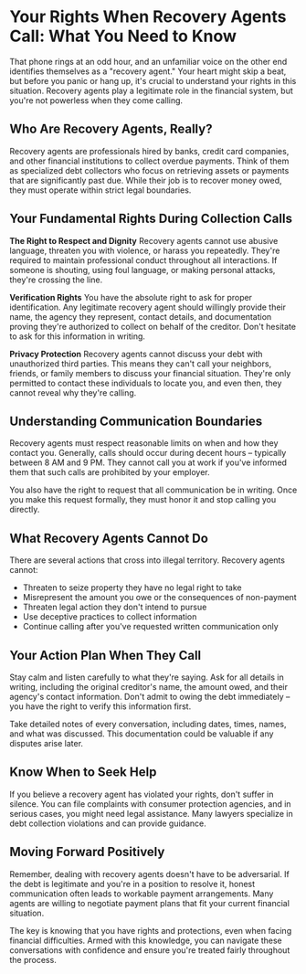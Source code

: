 # Your Rights When Recovery Agents Call: What You Need to Know

That phone rings at an odd hour, and an unfamiliar voice on the other end identifies themselves as a "recovery agent." Your heart might skip a beat, but before you panic or hang up, it's crucial to understand your rights in this situation. Recovery agents play a legitimate role in the financial system, but you're not powerless when they come calling.

## Who Are Recovery Agents, Really?

Recovery agents are professionals hired by banks, credit card companies, and other financial institutions to collect overdue payments. Think of them as specialized debt collectors who focus on retrieving assets or payments that are significantly past due. While their job is to recover money owed, they must operate within strict legal boundaries.

## Your Fundamental Rights During Collection Calls

**The Right to Respect and Dignity**
Recovery agents cannot use abusive language, threaten you with violence, or harass you repeatedly. They're required to maintain professional conduct throughout all interactions. If someone is shouting, using foul language, or making personal attacks, they're crossing the line.

**Verification Rights**
You have the absolute right to ask for proper identification. Any legitimate recovery agent should willingly provide their name, the agency they represent, contact details, and documentation proving they're authorized to collect on behalf of the creditor. Don't hesitate to ask for this information in writing.

**Privacy Protection**
Recovery agents cannot discuss your debt with unauthorized third parties. This means they can't call your neighbors, friends, or family members to discuss your financial situation. They're only permitted to contact these individuals to locate you, and even then, they cannot reveal why they're calling.

## Understanding Communication Boundaries

Recovery agents must respect reasonable limits on when and how they contact you. Generally, calls should occur during decent hours – typically between 8 AM and 9 PM. They cannot call you at work if you've informed them that such calls are prohibited by your employer.

You also have the right to request that all communication be in writing. Once you make this request formally, they must honor it and stop calling you directly.

## What Recovery Agents Cannot Do

There are several actions that cross into illegal territory. Recovery agents cannot:
- Threaten to seize property they have no legal right to take
- Misrepresent the amount you owe or the consequences of non-payment
- Threaten legal action they don't intend to pursue
- Use deceptive practices to collect information
- Continue calling after you've requested written communication only

## Your Action Plan When They Call

Stay calm and listen carefully to what they're saying. Ask for all details in writing, including the original creditor's name, the amount owed, and their agency's contact information. Don't admit to owing the debt immediately – you have the right to verify this information first.

Take detailed notes of every conversation, including dates, times, names, and what was discussed. This documentation could be valuable if any disputes arise later.

## Know When to Seek Help

If you believe a recovery agent has violated your rights, don't suffer in silence. You can file complaints with consumer protection agencies, and in serious cases, you might need legal assistance. Many lawyers specialize in debt collection violations and can provide guidance.

## Moving Forward Positively

Remember, dealing with recovery agents doesn't have to be adversarial. If the debt is legitimate and you're in a position to resolve it, honest communication often leads to workable payment arrangements. Many agents are willing to negotiate payment plans that fit your current financial situation.

The key is knowing that you have rights and protections, even when facing financial difficulties. Armed with this knowledge, you can navigate these conversations with confidence and ensure you're treated fairly throughout the process.